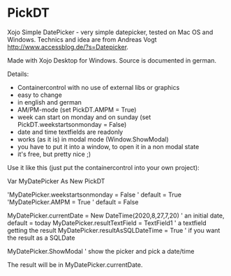 # PickDT
Xojo Simple DatePicker - very simple datepicker, tested on Mac OS and Windows. 
Technics and idea are from Andreas Vogt http://www.accessblog.de/?s=Datepicker.

Made with Xojo Desktop for Windows. Source is documented in german.

Details:

- Containercontrol with no use of external libs or graphics
- easy to change
- in english and german
- AM/PM-mode (set PickDT.AMPM = True)
- week can start on monday and on sunday (set PickDT.weekstartsonmonday = False)
- date and time textfields are readonly
- works (as it is) in modal mode (Window.ShowModal)
- you have to put it into a window, to open it in a non modal state
- it's free, but pretty nice ;)

Use it like this (just put the containercontrol into your own project):

Var MyDatePicker As New PickDT

'MyDatePicker.weekstartsonmonday = False                     ' default = True
'MyDatePicker.AMPM = True                                    ' default = False

MyDatePicker.currentDate = New DateTime(2020,8,27,7,20)      ' an initial date, default = today
MyDatePicker.resultTextField = TextField1                    ' a textfield getting the result
MyDatePicker.resultAsSQLDateTime = True                      ' if you want the result as a SQLDate

MyDatePicker.ShowModal                                       ' show the picker and pick a date/time

The result will be in MyDatePicker.currentDate.


